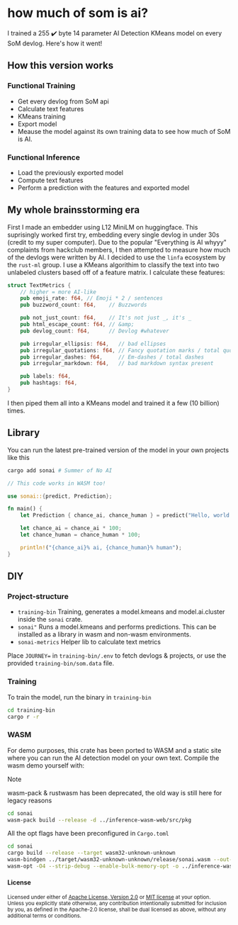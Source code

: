 # how much of som is ai?

I trained a 255 ✔️ byte 14 parameter AI Detection KMeans model
on every SoM devlog. Here's how it went!

## How this version works

### Functional Training

- Get every devlog from SoM api
- Calculate text features
- KMeans training
- Export model
- Meause the model against its own training data to see how much of SoM is AI.

### Functional Inference

- Load the previously exported model
- Compute text features
- Perform a prediction with the features and exported model

## My whole brainsstorming era

First I made an embedder using L12 MiniLM on huggingface. This suprisingly
worked first try, embedding every single devlog in under 30s (credit to my super
computer). Due to the popular "Everything is AI whyyy" complaints from hackclub
members, I then attempted to measure how much of the devlogs were written by AI.
I decided to use the `linfa` ecosystem by the `rust-ml` group. I use a KMeans
algorithim to classify the text into two unlabeled clusters based off of a
feature matrix. I calculate these features:

```rust
struct TextMetrics {
    // higher = more AI-like
    pub emoji_rate: f64, // Emoji * 2 / sentences
    pub buzzword_count: f64,    // Buzzwords

    pub not_just_count: f64,    // It's not just _, it's _
    pub html_escape_count: f64, // &amp;
    pub devlog_count: f64,      // Devlog #whatever

    pub irregular_ellipsis: f64,   // bad ellipses
    pub irregular_quotations: f64, // Fancy quotation marks / total quotation marks
    pub irregular_dashes: f64,     // Em-dashes / total dashes
    pub irregular_markdown: f64,   // bad markdown syntax present

    pub labels: f64,
    pub hashtags: f64,
}
```

I then piped them all into a KMeans model and trained it a few (10 billion)
times.

## Library

You can run the latest pre-trained version of the model in your own projects
like this

```sh
cargo add sonai # Summer of No AI
```

```rust
// This code works in WASM too!

use sonai::{predict, Prediction};

fn main() {
    let Prediction { chance_ai, chance_human } = predict("Hello, world!");

    let chance_ai = chance_ai * 100;
    let chance_human = chance_human * 100;

    println!("{chance_ai}% ai, {chance_human}% human");
}
```

## DIY

### Project-structure

- `training-bin` Training, generates a model.kmeans and model.ai.cluster inside
  the `sonai` crate.
- `sonai"` Runs a model.kmeans and performs predictions. This can be installed
  as a library in wasm and non-wasm environments.
- `sonai-metrics` Helper lib to calculate text metrics

Place `JOURNEY=` in `training-bin/.env` to fetch devlogs & projects, or use the
provided `training-bin/som.data` file.

### Training

To train the model, run the binary in `training-bin`

```sh
cd training-bin
cargo r -r
```

### WASM

For demo purposes, this crate has been ported to WASM and a static site where
you can run the AI detection model on your own text. Compile the wasm demo
yourself with:

> [!NOTE]
> wasm-pack & rustwasm has been deprecated, the old way is still here for legacy
> reasons
>
> ```sh
> cd sonai
> wasm-pack build --release -d ../inference-wasm-web/src/pkg
> ```
>
> All the opt flags have been preconfigured in `Cargo.toml`

```sh
cd sonai
cargo build --release --target wasm32-unknown-unknown
wasm-bindgen ../target/wasm32-unknown-unknown/release/sonai.wasm --out-dir ../inference-wasm-web/src/pkg --target bundler
wasm-opt -O4 --strip-debug --enable-bulk-memory-opt -o ../inference-wasm-web/src/pkg/sonai_bg.wasm ../inference-wasm-web/src/pkg/sonai_bg.wasm
```

#### License

<sup>
Licensed under either of <a href="LICENSE-APACHE">Apache License, Version
2.0</a> or <a href="LICENSE-MIT">MIT license</a> at your option.
</sup>

<br>

<sub>
Unless you explicitly state otherwise, any contribution intentionally submitted
for inclusion by you, as defined in the Apache-2.0 license, shall be
dual licensed as above, without any additional terms or conditions.
</sub>
